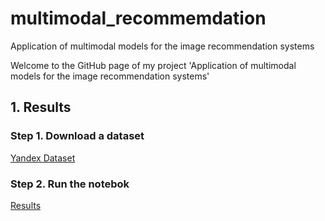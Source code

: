 # multimodal_recommemdation
Application of multimodal models for the image recommendation systems

Welcome to the GitHub page of my project 'Application of multimodal models for the image recommendation systems'

## 1. Results

### Step 1. Download a dataset 
[Yandex Dataset](https://disk.yandex.ru/d/3owCpPC5nd3BAQ)

### Step 2. Run the notebok
[Results](https://github.com/mishafoniakov/multimodal_recommendation/blob/main/step_6/06_results.ipynb)